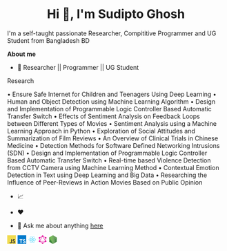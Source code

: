 <h1 align="center">Hi 👋, I'm Sudipto Ghosh</h1>
I'm a self-taught passionate Researcher, Compititive Programmer and UG Student from Bangladesh BD

**About me**

- 💼 Researcher || Programmer || UG Student

Research
 
•	Ensure Safe Internet for Children and Teenagers Using Deep Learning
•	Human and Object Detection using Machine Learning Algorithm
•	Design and Implementation of Programmable Logic Controller Based Automatic Transfer Switch
•	Effects of Sentiment Analysis on Feedback Loops between Different Types of Movies
•	Sentiment Analysis using a Machine Learning Approach in Python
•	Exploration of Social Attitudes and Summarization of Film Reviews
•	An Overview of Clinical Trials in Chinese Medicine
•	Detection Methods for Software Defined Networking Intrusions (SDN)
•	Design and Implementation of Programmable Logic Controller Based Automatic Transfer Switch
•	Real-time based Violence Detection from CCTV Camera using Machine Learning Method
•	Contextual Emotion Detection in Text using Deep Learning and Big Data
•	Researching the Influence of Peer-Reviews in Action Movies Based on Public Opinion

- 📈 

- ❤️ 

- 💬 Ask me about anything [here](https://github.com/sudiptoghosh8)

<code><img height="20" alt="javascript" src="https://raw.githubusercontent.com/github/explore/80688e429a7d4ef2fca1e82350fe8e3517d3494d/topics/javascript/javascript.png"></code>
<code><img height="20" alt="typescript" src="https://raw.githubusercontent.com/github/explore/80688e429a7d4ef2fca1e82350fe8e3517d3494d/topics/typescript/typescript.png"></code>
<code><img height="20" alt="react" src="https://raw.githubusercontent.com/github/explore/80688e429a7d4ef2fca1e82350fe8e3517d3494d/topics/react/react.png"></code>
<code><img height="20" alt="graphql" src="https://raw.githubusercontent.com/github/explore/5c058a388828bb5fde0bcafd4bc867b5bb3f26f3/topics/graphql/graphql.png"></code>
<code><img height="20" alt="nodejs" src="https://raw.githubusercontent.com/github/explore/80688e429a7d4ef2fca1e82350fe8e3517d3494d/topics/nodejs/nodejs.png"></code>    






<br />
<br />
